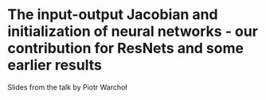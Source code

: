 # The input-output Jacobian and initialization of neural networks - our contribution for ResNets and some earlier results

Slides from the talk by Piotr Warchoł
